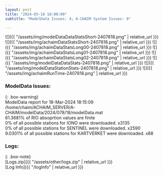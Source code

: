 ```yaml
---
layout: post
title: "2024-03-18 18:00:00"
subtitle: "ModelData Issues: 4; A-CHAIM System Issues: 0"

---
```


![]({{ "/assets/img/modelDataDataStatsShort-2407818.png" | relative_url }})
![]({{ "/assets/img/achaimDataStatsShort-2407818.png" | relative_url }})
![]({{ "/assets/img/achaimDataStatsLong00-2407818.png" | relative_url }})
![]({{ "/assets/img/achaimDataStatsLong01-2407818.png" | relative_url }})
![]({{ "/assets/img/achaimDataStatsLong02-2407818.png" | relative_url }})
![]({{ "/assets/img/modelDataDataStats-2407818.png" | relative_url }})
![]({{ "/assets/img/modelDataStationStats-2407818.png" | relative_url }})
![]({{ "/assets/img/achaimRunTime-2407818.png" | relative_url }})


### ModelData Issues:  
  
{: .box-warning}  
 ModelData report for 18-Mar-2024 18:15:09   
 /home/chaim/ACHAIM_SERVER/A-CHAIM/modelData/2024/078/18/modelData.mat   
 61.3681% of RIO absoprtion values are finite   
 0% of all possible stations for IONO were downloaded. x3135   
 0% of all possible stations for SENTINEL were downloaded. x2590   
 9.0301% of all possible stations for KARTVERKET were downloaded. x88   
  


### Logs:  
  
{: .box-note}  
[Logs.zip]({{ "/assets/other/logs.zip" | relative_url }})  
[Log Info]({{ "/logInfo" | relative_url }})  
